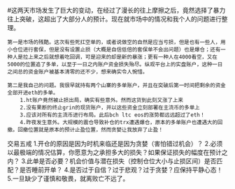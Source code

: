 #这两天市场发生了巨大的变动，在经过了漫长的往上摩擦之后，竟然选择了暴力往上突破，这超出了大部分人的预计。现在就市场中的情况和我个人的问题进行整理。
    
    第一是市场的残酷。这次有些死扛空单的，或者说做空的自然是应当亏损，但是也有一些人，用小仓位进行套保，但是没有设置止损（大概是自信低倍的套保单不会出问题）也是爆仓；还有一种人是拉上来之后就想着吃回调，可是迎来的却是新的暴涨；更有一种人在4000看空，又在5000的位置追了多单，以至于一日之内账户资金损失殆尽。纵观平台上的实盘账户，这种一日之间总的资金账户被基本清零的还不少，想来确实令人惋惜。
    
    第二是我自己的问题。我很早就持有两个山寨的多单账户，并且在突破后第一时间把剩余的资金全部开进eth的多单。
        1.ht账户竟然被止损出局，确实有些意外。然而这货到此刻又涨了上来
        2.没有果断的终止grin的现货账户，并以这些资金立刻部署在主流币的多单上
        3.应该对所有的主流币进行布局。此后bch ltc eos的涨势都远远超过了eth！
        4.昨夜发生意外。大规模的震仓导致补仓的trx遭遇爆仓，原本的多单账户也遭遇大的回撤。回撤位置就是原本的预计止盈位置，然而贪婪让我放弃了止盈！

交易五戒
    1.开仓的原因是因为时机来临还是因为贪婪（害怕错过机会）？
    2.必须以最极端的情况估算，你愿意为之承担多大的损失？如果保证损失的幅度在预计之内？
    3.此单是否必要？机会价值与潜在损失（控制仓位大小与止损区间）是否匹配？是否睡前开单？
    4.是否过于自信？过于悲观？过于贪婪？应保持平静心态！
    5.一旦缺少了谨慎和敬畏，就离败亡不远了。